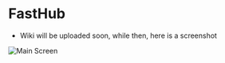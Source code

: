 # FastHub

- Wiki will be uploaded soon, while then, here is a screenshot


![Main Screen](https://github.com/k0shk0sh/FastHub/blob/master/art/main_screen.png?raw=true? "Main Screen")